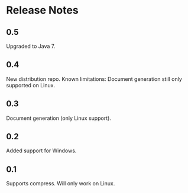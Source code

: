 # Release Notes #
## 0.5 ##
Upgraded to Java 7.
## 0.4 ##
New distribution repo.
Known limitations: Document generation still only supported on Linux.
## 0.3 ##
Document generation (only Linux support).
## 0.2 ##
Added support for Windows.
## 0.1 ##
Supports compress.
Will only work on Linux.